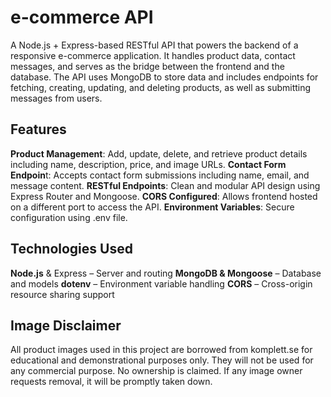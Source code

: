 # e-commerce API
A Node.js + Express-based RESTful API that powers the backend of a responsive e-commerce application. It handles product data, contact messages, and serves as the bridge between the frontend and the database. The API uses MongoDB to store data and includes endpoints for fetching, creating, updating, and deleting products, as well as submitting messages from users.

## Features
**Product Management**: Add, update, delete, and retrieve product details including name, description, price, and image URLs.
**Contact Form Endpoin**t: Accepts contact form submissions including name, email, and message content.
**RESTful Endpoints**: Clean and modular API design using Express Router and Mongoose.
**CORS Configured**: Allows frontend hosted on a different port to access the API.
**Environment Variables**: Secure configuration using .env file.

## Technologies Used
**Node.js** & Express – Server and routing
**MongoDB & Mongoose** – Database and models
**dotenv** – Environment variable handling
**CORS** – Cross-origin resource sharing support

## Image Disclaimer
All product images used in this project are borrowed from komplett.se for educational and demonstrational purposes only.
They will not be used for any commercial purpose.
No ownership is claimed. If any image owner requests removal, it will be promptly taken down.
